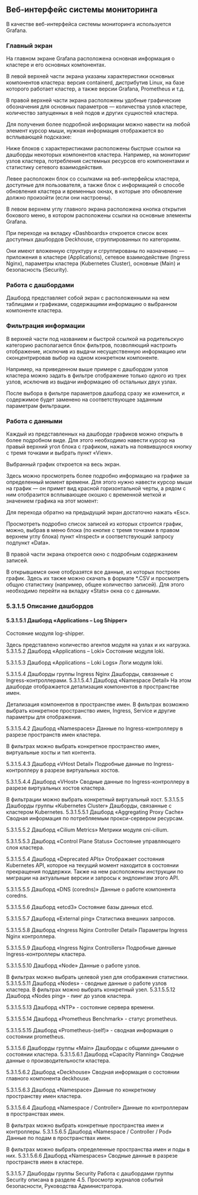 ## Веб-интерфейс системы мониторинга

В качестве веб-интерфейса системы мониторинга используется Grafana.

### Главный экран

На главном экране Grafana расположена основная информация о кластере и его основных компонентах.

В левой верхней части экрана указаны характеристики основных компонентов кластера: версия containerd, дистрибутив Linux, на базе которого работает кластер, а также версии Grafana, Prometheus и т.д.

В правой верхней части экрана расположены удобные графические обозначения для основных параметров — количества узлов кластере, количество запущенных в ней подов и других сущностей кластера.

Для получения более подробной информации можно навести на любой элемент курсор мыши, нужная информация отображается во всплывающей подсказке:

Ниже блоков с характеристиками расположены быстрые ссылки на дашборды некоторых компонентов кластера. Например, на мониторинг узлов кластера, потребления системных ресурсов его компонентами и статистику сетевого взаимодействия.

Левее расположен блок со ссылками на веб-интерфейсы кластера, доступные для пользователя, а также блок с информацией о способе обновления кластера и временных окнах, в которые это обновление должно произойти (если они настроены).

В левом верхнем углу главного экрана расположена кнопка открытия бокового меню, в котором расположены ссылки на основные элементы Grafana.

При переходе на вкладку «Dashboards» откроется список всех доступных дашбордов Deckhouse, сгруппированных по категориям.

Они имеют вложенную структуру и сгруппированы по назначению — приложения в кластере (Applications), сетевое взаимодействие (Ingress Nginx), параметры кластера (Kubernetes Cluster), основные (Main) и безопасность (Security).

### Работа с дашбордами

Дашборд представляет собой экран с расположенными на нем таблицами и графиками, содержащими информацию о выбранном компоненте кластера.

### Фильтрация информации
В верхней части под названием и быстрой ссылкой на родительскую категорию располагается блок фильтров, позволяющий настроить отображение, исключив из выдачи несущественную информацию или сконцентрировав выбор на одном конкретном компоненте.

Например, на приведенном выше примере с дашбордом узлов кластера можно задать в фильтре отображение только одного из трех узлов, исключив из выдачи информацию об остальных двух узлах.

После выбора в фильтре параметров дашборд сразу же изменится, и содержимое будет заменено на соответствующее заданным параметрам фильтрации.

### Работа с данными
Каждый из представленных на дашборде графиков можно открыть в более подробном виде. Для этого необходимо навести курсор на правый верхний угол блока с графиком, нажать на появившуюся кнопку с тремя точками и выбрать пункт «View».

Выбранный график откроется на весь экран.

Здесь можно просмотреть более подробно информацию на графике за определенный момент времени. Для этого нужно навести курсор мыши на график — он примет вид красной горизонтальной черты, а рядом с ним отобразится всплывающее окошко с временной меткой и значением графика на этот момент:

Для перехода обратно на предыдущий экран достаточно нажать «Esc».

Просмотреть подробно список записей из которых строится график, можно, выбрав в меню блока (по кнопке с тремя точками в правом верхнем углу блока) пункт «Inspect» и соответствующий запросу подпункт «Data».

В правой части экрана откроется окно с подробным содержанием записей.

В открывшемся окне отобразятся все данные, из которых построен график. Здесь их также можно скачать в формате *.CSV и просмотреть общую статистику (например, общее количество записей). Для этого необходимо перейти на вкладку «Stats» окна со с данными.

### 5.3.1.5 Описание дашбордов

#### 5.3.1.5.1 Дашборд «Applications – Log Shipper»
Состояние модуля log-shipper.

Здесь представлено количество агентов модуля на узлах и их нагрузка.
5.3.1.5.2 Дашборд «Applications – Loki»
Состояние модуля loki.

5.3.1.5.3 Дашборд «Applications – Loki Logs»
Логи модуля loki.

5.3.1.5.4 Дашборды группы Ingress Nginx
Дашборды, связанные с Ingress-контроллерами.
5.3.1.5.4.1 Дашборд «Namespace Detail»
На этом дашборде отображается детализация компонентов в пространстве имен.

Детализация компонентов в пространстве имен. В фильтрах возможно выбрать конкретное пространство имен, Ingress, Service и другие параметры для отображения.

5.3.1.5.4.2 Дашборд «Namespaces»
Данные по Ingress-контроллеру в разрезе пространств имен кластера.

В фильтрах можно выбрать конкретное пространство имен, виртуальные хосты и тип контента.

5.3.1.5.4.3 Дашборд «VHost Detail»
Подробные данные по Ingress-контроллеру в разрезе виртуальных хостов.

5.3.1.5.4.4 Дашборд «VHost»
Сводные данные по Ingress-контроллеру в разрезе виртуальных хостов кластера.

В фильтрации можно выбрать конкретный виртуальный хост.
5.3.1.5.5 Дашборды группы «Kubernetes Cluster»
Дашборды, связанные с кластером Kubernetes.
5.3.1.5.5.1 Дашборд «Aggregating Proxy Cache»
Сводная информация по потребляемым прокси-сервером ресурсам.

5.3.1.5.5.2 Дашборд «Cilium Metrics»
Метрики модуля cni-cilium.

5.3.1.5.5.3 Дашборд «Control Plane Status»
Состояние управляющего слоя кластера.

5.3.1.5.5.4 Дашборд «Deprecated APIs»
Отображает состояния Kubernetes API, которое на текущий момент находится в состоянии прекращения поддержки. Также на нем расположены инструкции по миграции на актуальные версии и запросы к эндпоинтам этого API.

5.3.1.5.5.5 Дашборд «DNS (coredns)»
Данные о работе компонента coredns.

5.3.1.5.5.6 Дашборд «etcd3»
Состояние базы данных etcd.

5.3.1.5.5.7 Дашборд «External ping»
Статистика внешних запросов.

5.3.1.5.5.8 Дашборд «Ingress Nginx Controller Detail»
Параметры Ingress Nginx контроллера.

5.3.1.5.5.9 Дашборд «Ingress Nginx Controllers»
Подробные данные Ingress-контроллеры кластера.

5.3.1.5.5.10 Дашборд «Node»
Данные о работе узлов.

В фильтрах можно выбрать целевой узел для отображения статистики.
5.3.1.5.5.11 Дашборд «Nodes» - сводные данные о работе узлов кластера. В фильтрах можно выбрать конкретный узел.
5.3.1.5.5.12 Дашборд «Nodes ping» - пинг до узлов кластера.

5.3.1.5.5.13 Дашборд «NTP» - состояние сервера времени.

5.3.1.5.5.14 Дашборд «Prometheus Benchmark» - статус prometheus.

5.3.1.5.5.15 Дашборд «Prometheus-(self)» - сводная информация о состоянии prometheus.

5.3.1.5.6 Дашборды группы «Main»
Дашборды с общими данными о состоянии кластера.
5.3.1.5.6.1 Дашборд «Capacity Planning»
Сводные данные о производительности кластера.

5.3.1.5.6.2 Дашборд «Deckhouse»
Сводная информация о состоянии главного компонента deckhouse.

5.3.1.5.6.3 Дашборд «Namespace»
Данные по конкретному пространству имен кластера.

5.3.1.5.6.4 Дашборд «Namespace / Controller»
Данные по контроллерам в пространствах имен.

В фильтрах можно выбрать конкретные пространства имен и контроллеры.
5.3.1.5.6.5 Дашборд «Namespace / Controller / Pod»
Данные по подам в пространствах имен.

В фильтрах можно выбрать определенные пространства имен и поды в них.
5.3.1.5.6.6 Дашборд «Namespaces»
Сводные данные в разрезе пространств имен в кластере.

5.3.1.5.7 Дашборды группы Security
Работа с дашбордами группы Security описана в разделе 4.5. Просмотр журналов событий безопасности, Руководства Администратора.
